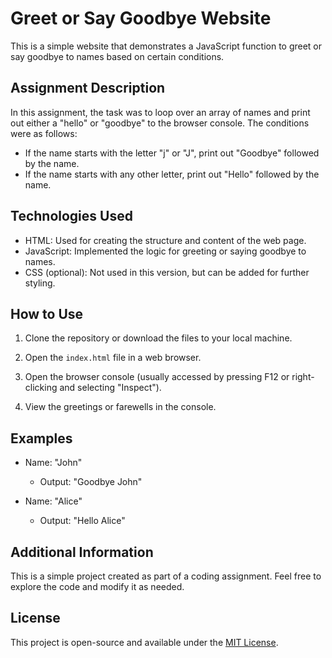 # Greet or Say Goodbye Website

This is a simple website that demonstrates a JavaScript function to greet or say goodbye to names based on certain conditions.

## Assignment Description

In this assignment, the task was to loop over an array of names and print out either a "hello" or "goodbye" to the browser console. The conditions were as follows:

- If the name starts with the letter "j" or "J", print out "Goodbye" followed by the name.
- If the name starts with any other letter, print out "Hello" followed by the name.

## Technologies Used

- HTML: Used for creating the structure and content of the web page.
- JavaScript: Implemented the logic for greeting or saying goodbye to names.
- CSS (optional): Not used in this version, but can be added for further styling.

## How to Use

1. Clone the repository or download the files to your local machine.

2. Open the `index.html` file in a web browser.

3. Open the browser console (usually accessed by pressing F12 or right-clicking and selecting "Inspect").

4. View the greetings or farewells in the console.

## Examples

- Name: "John"
  - Output: "Goodbye John"

- Name: "Alice"
  - Output: "Hello Alice"

## Additional Information

This is a simple project created as part of a coding assignment. Feel free to explore the code and modify it as needed.

## License

This project is open-source and available under the [MIT License](LICENSE).
